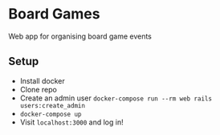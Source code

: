 # Board Games

Web app for organising board game events

## Setup

- Install docker
- Clone repo
- Create an admin user `docker-compose run --rm web rails users:create_admin`
- `docker-compose up`
- Visit `localhost:3000` and log in!
